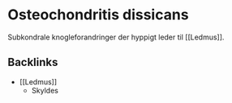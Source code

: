 # Osteochondritis dissicans
Subkondrale knogleforandringer der hyppigt leder til [[Ledmus]].

## Backlinks
* [[Ledmus]]
	* Skyldes

<!-- #anki/tag/med/Orto #anki/deck/Medicine -->

<!-- {BearID:544EB500-87B3-4226-B802-2C2D668BE52E-19264-00002A7E953800C2} -->
